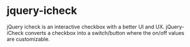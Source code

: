 # jquery-icheck
jQuery icheck is an interactive checkbox with a better UI and UX. jQuery-iCheck converts a checkbox into a switch/button where the on/off values are customizable.
